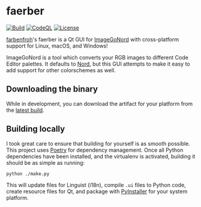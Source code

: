 # faerber

[![Build](https://github.com/farbenfroh/faerber/actions/workflows/main.yml/badge.svg)](https://github.com/farbenfroh/faerber/actions/workflows/main.yml)
[![CodeQL](https://github.com/farbenfroh/faerber/actions/workflows/codeql-analysis.yml/badge.svg)](https://github.com/farbenfroh/faerber/actions/workflows/codeql-analysis.yml)
[![License](https://img.shields.io/github/license/farbenfroh/faerber)](https://github.com/farbenfroh/faerber/blob/master/LICENSE)

[farbenfroh](https://farbenfroh.io)'s faerber is a Qt GUI for
[ImageGoNord](https://github.com/Schrodinger-Hat/ImageGoNord) with
cross-platform support for Linux, macOS, and Windows!

ImageGoNord is a tool which converts your RGB images to different Code Editor
palettes. It defaults to [Nord](https://github.com/arcticicestudio/nord), but
this GUI attempts to make it easy to add support for other colorschemes as well.

## Downloading the binary

While in development, you can download the artifact for your platform from the
[latest build](https://github.com/farbenfroh/faerber/actions/workflows/main.yml).

## Building locally

I took great care to ensure that building for yourself is as smooth possible.
This project uses [Poetry](https://python-poetry.org/) for dependency
management. Once all Python dependencies have been installed, and the virtualenv
is activated, building it should be as simple as running:

```shell
python ./make.py
```

This will update files for Linguist (i18n), compile `.ui` files to Python
code, create resource files for Qt, and package with
[PyInstaller](https://www.pyinstaller.org/) for your system platform.
